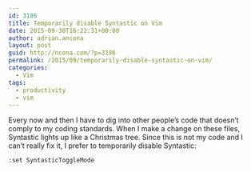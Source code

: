 ```yaml
---
id: 3186
title: Temporarily disable Syntastic on Vim
date: 2015-09-30T16:22:31+00:00
author: adrian.ancona
layout: post
guid: http://ncona.com/?p=3186
permalink: /2015/09/temporarily-disable-syntastic-on-vim/
categories:
  - Vim
tags:
  - productivity
  - vim
---
```

Every now and then I have to dig into other people&#8217;s code that doesn&#8217;t comply to my coding standards. When I make a change on these files, Syntastic lights up like a Christmas tree. Since this is not my code and I can&#8217;t really fix it, I prefer to temporarily disable Syntastic:

```
:set SyntasticToggleMode
```

